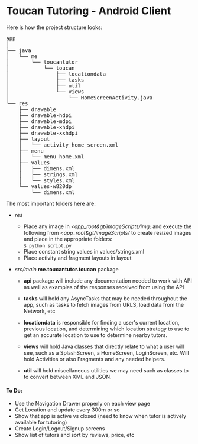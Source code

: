 # Toucan Tutoring - Android Client

Here is how the project structure looks:

<pre>
app
│   
├── java
│   └── me
│       └── toucantutor
│           └── toucan
│               ├── locationdata
│               ├── tasks
│               ├── util
│               └── views
│                   └── HomeScreenActivity.java
└── res
    ├── drawable
    ├── drawable-hdpi
    ├── drawable-mdpi
    ├── drawable-xhdpi
    ├── drawable-xxhdpi
    ├── layout
    │   └── activity_home_screen.xml
    ├── menu
    │   └── menu_home.xml
    ├── values
    │   ├── dimens.xml
    │   ├── strings.xml
    │   └── styles.xml
    └── values-w820dp
        └── dimens.xml
</pre>

The most important folders here are:

+ _res_
    + Place any image in _&lt;app_root&gt/imageScripts/img;_ and execute the following from _&lt;app_root&gt/imageScripts/_
  to create resized images and place in the appropriate folders: <br/> ```$ python script.py ```
    + Place constant string values in values/strings.xml
    + Place activity and fragment layouts in layout


+ _src/main_ __me.toucantutor.toucan__ package
    + __api__ package will include any documentation needed to work with API
  as well as examples of the responses received from using the API

    + __tasks__ will hold any AsyncTasks that may be needed throughout the app,
  such as tasks to fetch images from URLS, load data from the Network, etc

    + __locationdata__ is responsible for finding a user's current location,
  previous location, and determining which location strategy to use to get an
  accurate location to use to determine nearby tutors.

    + __views__ will hold Java classes that directly relate to what a user will
  see, such as a SplashScreen, a HomeScreen, LoginScreen, etc. Will hold Activities
  or also Fragments and any needed helpers.

    + __util__ will hold miscellaneous utilities we may need such as classes to
  to convert between XML and JSON.


#### To Do:

 + Use the Navigation Drawer properly on each view page
 + Get Location and update every 300m or so
 + Show that app is active vs closed (need to know when tutor is actively available for tutoring)
 + Create Login/Logout/Signup screens
 + Show list of tutors and sort by reviews, price, etc

